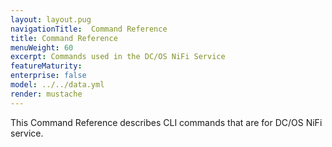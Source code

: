 ```yaml
---
layout: layout.pug
navigationTitle:  Command Reference
title: Command Reference
menuWeight: 60
excerpt: Commands used in the DC/OS NiFi Service
featureMaturity:
enterprise: false
model: ../../data.yml
render: mustache
---
```


This Command Reference describes CLI commands that are for DC/OS NiFi service.